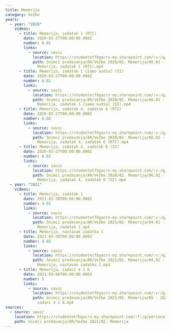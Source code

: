 ```yaml
---
title: Memorija
category: Vežbe
years:
  - year: "2020"
    videos:
      - title: Memorija, zadatak 1 (RTI)
        date: 2020-03-27T00:00:00.000Z
        number: 6.01
        links:
          - source: savic
            location: https://studentetfbgacrs-my.sharepoint.com/:v:/g/personal/sa190595d_student_etf_bg_ac_rs/EQzm_kHgT59GubYjgAw2fAAB7SskM8fRZC_N3ceoECEd3A
            path: Snimci predavanja/AR/Vežbe 2020/02. Memorija/06.01 - 2020-03-27 -
              Memorija, zadatak 1 (RTI).mp4
      - title: Memorija, zadatak 1 [samo audio] (SI)
        date: 2020-03-27T00:00:00.000Z
        number: 6.01
        links:
          - source: savic
            location: https://studentetfbgacrs-my.sharepoint.com/:v:/g/personal/sa190595d_student_etf_bg_ac_rs/Ed9bD0b_KYZPqe73PoZ-PHsBpjZ2TYij4xQYawVJJxhhPA
            path: Snimci predavanja/AR/Vežbe 2020/02. Memorija/06.01 - 2020-03-27 -
              Memorija, zadatak 1 [samo audio] (SI).mp4
      - title: Memorija, zadatak 4, zadatak 6 (RTI)
        date: 2020-03-27T00:00:00.000Z
        number: 6.02
        links:
          - source: savic
            location: https://studentetfbgacrs-my.sharepoint.com/:v:/g/personal/sa190595d_student_etf_bg_ac_rs/EcYuSzFvJ41JpqKUrdruHaIBPpNGHqqmPpi-wQEA7Xsk7Q
            path: Snimci predavanja/AR/Vežbe 2020/02. Memorija/06.02 - 2020-03-27 -
              Memorija, zadatak 4, zadatak 6 (RTI).mp4
      - title: Memorija, zadatak 4, zadatak 6 (SI)
        date: 2020-03-27T00:00:00.000Z
        number: 6.02
        links:
          - source: savic
            location: https://studentetfbgacrs-my.sharepoint.com/:v:/g/personal/sa190595d_student_etf_bg_ac_rs/EWUNCc99ul5Mt5BE8GLFLX4B0GU6CACqSKYHw003gkBtmg
            path: Snimci predavanja/AR/Vežbe 2020/02. Memorija/06.02 - 2020-03-27 -
              Memorija, zadatak 4, zadatak 6 (SI).mp4
  - year: "2021"
    videos:
      - title: Memorija, zadatak 1
        date: 2021-03-30T00:00:00.000Z
        number: 4.01
        links:
          - source: savic
            location: https://studentetfbgacrs-my.sharepoint.com/:v:/g/personal/sa190595d_student_etf_bg_ac_rs/ERLQK3kT9blLqCRXrsshDCYB6l0F4AeupdGEZxIPxhEvYg
            path: Snimci predavanja/AR/Vežbe 2021/02. Memorija/04.01 - 2021-03-30 -
              Memorija, zadatak 1.mp4
      - title: Memorija, nastavak zadatka 1
        date: 2021-03-30T00:00:00.000Z
        number: 4.02
        links:
          - source: savic
            location: https://studentetfbgacrs-my.sharepoint.com/:v:/g/personal/sa190595d_student_etf_bg_ac_rs/ER2vKVZS-S5Ls9E-FnzOtIwBOhF6ifcaataqgxcB_IvrWQ
            path: Snimci predavanja/AR/Vežbe 2021/02. Memorija/04.02 - 2021-03-30 -
              Memorija, nastavak zadatka 1.mp4
      - title: Memorija, zadaci 4 i 6
        date: 2021-04-06T00:00:00.000Z
        number: 5
        links:
          - source: savic
            location: https://studentetfbgacrs-my.sharepoint.com/:v:/g/personal/sa190595d_student_etf_bg_ac_rs/EdBuMWVLhBFHnL6dfCxgRqUBICIU0jdabOejuyfTV5ImiQ
            path: Snimci predavanja/AR/Vežbe 2021/02. Memorija/05 - 2021-04-06 - Memorija,
              zadaci 4 i 6.mp4
sources:
  - source: savic
    location: https://studentetfbgacrs-my.sharepoint.com/:f:/g/personal/sa190595d_student_etf_bg_ac_rs/Em3e5fbzPLhFg9vukGK_oh0BcYPSI8wQ7K-tWOKAd4gDPQ
    path: Snimci predavanja/AR/Vežbe 2021/02. Memorija
---
```



